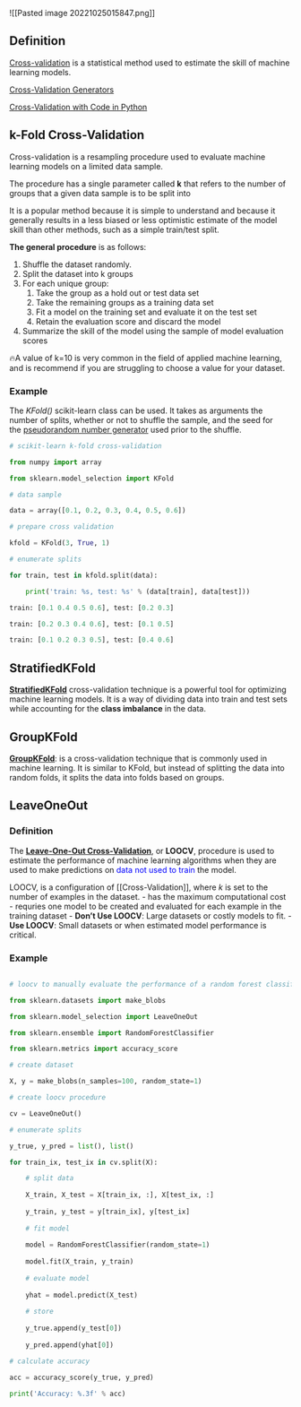 ![[Pasted image 20221025015847.png]]

## Definition 
[Cross-validation](https://machinelearningmastery.com/k-fold-cross-validation/) is a statistical method used to estimate the skill of machine learning models.

[Cross-Validation Generators](https://vitalflux.com/k-fold-cross-validation-python-example/)

[Cross-Validation with Code in Python](https://medium.com/analytics-vidhya/cross-validation-with-code-in-python-55b342840089)

## k-Fold Cross-Validation

Cross-validation is a resampling procedure used to evaluate machine learning models on a limited data sample.

The procedure has a single parameter called **k** that refers to the number of groups that a given data sample is to be split into


It is a popular method because it is simple to understand and because it generally results in a less biased or less optimistic estimate of the model skill than other methods, such as a simple train/test split.

**The general procedure** is as follows:

1.  Shuffle the dataset randomly.
2.  Split the dataset into k groups
3.  For each unique group:
    1.  Take the group as a hold out or test data set
    2.  Take the remaining groups as a training data set
    3.  Fit a model on the training set and evaluate it on the test set
    4.  Retain the evaluation score and discard the model
4.  Summarize the skill of the model using the sample of model evaluation scores

🔥A value of k=10 is very common in the field of applied machine learning, and is recommend if you are struggling to choose a value for your dataset.

### Example 

The _KFold()_ scikit-learn class can be used. It takes as arguments the number of splits, whether or not to shuffle the sample, and the seed for the [pseudorandom number generator](https://machinelearningmastery.com/how-to-generate-random-numbers-in-python/) used prior to the shuffle.

```python
# scikit-learn k-fold cross-validation

from numpy import array

from sklearn.model_selection import KFold

# data sample

data = array([0.1, 0.2, 0.3, 0.4, 0.5, 0.6])

# prepare cross validation

kfold = KFold(3, True, 1)

# enumerate splits

for train, test in kfold.split(data):

	print('train: %s, test: %s' % (data[train], data[test]))
```
```python
train: [0.1 0.4 0.5 0.6], test: [0.2 0.3]

train: [0.2 0.3 0.4 0.6], test: [0.1 0.5]

train: [0.1 0.2 0.3 0.5], test: [0.4 0.6]
```


## StratifiedKFold

[**StratifiedKFold**](https://scikit-learn.org/stable/modules/generated/sklearn.model_selection.StratifiedKFold.html#sklearn.model_selection.StratifiedKFold) cross-validation technique is a powerful tool for optimizing machine learning models. It is a way of dividing data into train and test sets while accounting for the **class imbalance** in the data.

## GroupKFold

[**GroupKFold**](https://scikit-learn.org/stable/modules/generated/sklearn.model_selection.GroupKFold.html#sklearn.model_selection.GroupKFold): is a cross-validation technique that is commonly used in machine learning. It is similar to KFold, but instead of splitting the data into random folds, it splits the data into folds based on groups.

## LeaveOneOut

### Definition 
The [**Leave-One-Out Cross-Validation**](https://machinelearningmastery.com/loocv-for-evaluating-machine-learning-algorithms/), or **LOOCV**, procedure is used to estimate the performance of machine learning algorithms when they are used to make predictions on <span style="color:blue">data not used to train </span> the model.


 LOOCV, is a configuration of [[Cross-Validation]], where _k_ is set to the number of examples in the dataset.
	- has the maximum computational cost
	- requries one model to be created and evaluated for each example in the training dataset
	-  **Don’t Use LOOCV**: Large datasets or costly models to fit.
	-  **Use LOOCV**: Small datasets or when estimated model performance is critical.


### Example 

```python

# loocv to manually evaluate the performance of a random forest classifier

from sklearn.datasets import make_blobs

from sklearn.model_selection import LeaveOneOut

from sklearn.ensemble import RandomForestClassifier

from sklearn.metrics import accuracy_score

# create dataset

X, y = make_blobs(n_samples=100, random_state=1)

# create loocv procedure

cv = LeaveOneOut()

# enumerate splits

y_true, y_pred = list(), list()

for train_ix, test_ix in cv.split(X):

	# split data
	
	X_train, X_test = X[train_ix, :], X[test_ix, :]
	
	y_train, y_test = y[train_ix], y[test_ix]
	
	# fit model
	
	model = RandomForestClassifier(random_state=1)
	
	model.fit(X_train, y_train)
	
	# evaluate model
	
	yhat = model.predict(X_test)
	
	# store
	
	y_true.append(y_test[0])
	
	y_pred.append(yhat[0])

# calculate accuracy

acc = accuracy_score(y_true, y_pred)

print('Accuracy: %.3f' % acc)
```
